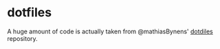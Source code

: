 # dotfilesA huge amount of code is actually taken from @mathiasBynens' [dotdiles](https://github.com/mathiasbynens/dotfiles/) repository.